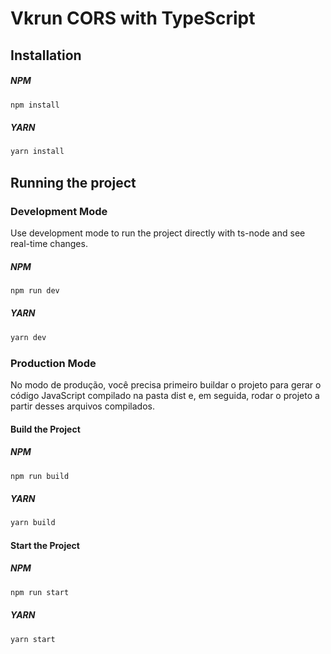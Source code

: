 # Vkrun CORS with TypeScript

## Installation

##### NPM

```bash
npm install
```

##### YARN

```bash
yarn install
```

## Running the project

### Development Mode

Use development mode to run the project directly with ts-node and see real-time changes.

##### NPM

```bash
npm run dev
```

##### YARN

```bash
yarn dev
```

### Production Mode

No modo de produção, você precisa primeiro buildar o projeto para gerar o código JavaScript compilado na pasta dist e, em seguida, rodar o projeto a partir desses arquivos compilados.

#### Build the Project

##### NPM

```bash
npm run build
```

##### YARN

```bash
yarn build
```

#### Start the Project

##### NPM

```bash
npm run start
```

##### YARN

```bash
yarn start
```
